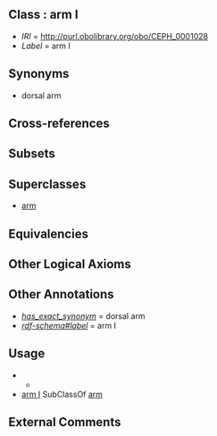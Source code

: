 
## Class : arm I

 * *IRI* = http://purl.obolibrary.org/obo/CEPH_0001028
 * *Label* = arm I

## Synonyms

 * dorsal arm

## Cross-references


## Subsets


## Superclasses

 * [arm](../../CEPH/15/CEPH_0000015.md)

## Equivalencies


## Other Logical Axioms


## Other Annotations

 * *[has_exact_synonym](../../ym/oboInOwl#hasExactSynonym.md)* = dorsal arm
 * *[rdf-schema#label](../../el/rdf-schema#label.md)* = arm I

## Usage

 * -
 * [arm I](../../CEPH/28/CEPH_0001028.md) SubClassOf [arm](../../CEPH/15/CEPH_0000015.md)

## External Comments

